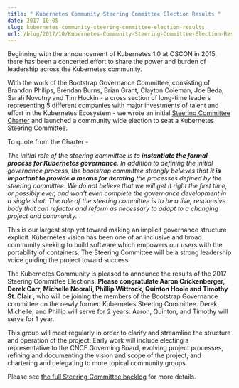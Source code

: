 ```yaml
---
title: " Kubernetes Community Steering Committee Election Results "
date: 2017-10-05
slug: kubernetes-community-steering-committee-election-results
url: /blog/2017/10/Kubernetes-Community-Steering-Committee-Election-Results
---
```

Beginning with the announcement of Kubernetes 1.0 at OSCON in 2015, there has been a concerted effort to share the power and burden of leadership across the Kubernetes community.  

With the work of the Bootstrap Governance Committee, consisting of Brandon Philips, Brendan Burns, Brian Grant, Clayton Coleman, Joe Beda, Sarah Novotny and Tim Hockin - a cross section of long-time leaders representing 5 different companies with major investments of talent and effort in the Kubernetes Ecosystem - we wrote an initial [Steering Committee Charter](https://github.com/kubernetes/steering/blob/master/charter.md) and launched a community wide election to seat a Kubernetes Steering Committee.   

To quote from the Charter -  

_The initial role of the steering committee is to **instantiate the formal process for Kubernetes governance**. In addition to defining the initial governance process, the bootstrap committee strongly believes that **it is important to provide a means for iterating** the processes defined by the steering committee. We do not believe that we will get it right the first time, or possibly ever, and won’t even complete the governance development in a single shot. The role of the steering committee is to be a live, responsive body that can refactor and reform as necessary to adapt to a changing project and community._  

This is our largest step yet toward making an implicit governance structure explicit. Kubernetes vision has been one of an inclusive and broad community seeking to build software which empowers our users with the portability of containers. The Steering Committee will be a strong leadership voice guiding the project toward success.  

The Kubernetes Community is pleased to announce the results of the 2017 Steering Committee Elections. **Please congratulate Aaron Crickenberger, Derek Carr, Michelle Noorali, Phillip Wittrock, Quinton Hoole and Timothy St. Clair** , who will be joining the members of the Bootstrap Governance committee on the newly formed Kubernetes Steering Committee. Derek, Michelle, and Phillip will serve for 2 years. Aaron, Quinton, and Timothy will serve for 1 year.  

This group will meet regularly in order to clarify and streamline the structure and operation of the project. Early work will include electing a representative to the CNCF Governing Board, evolving project processes, refining and documenting the vision and scope of the project, and chartering and delegating to more topical community groups.   

Please see [the full Steering Committee backlog](https://github.com/kubernetes/steering/blob/master/backlog.md) for more details.
